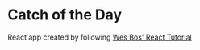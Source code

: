 # Catch of the Day

React app created by following [Wes Bos' React Tutorial](https://reactforbeginners.com/)

